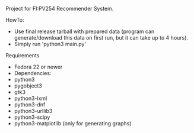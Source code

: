 Project for FI:PV254 Recommender System.

HowTo:
 * Use final release tarball with prepared data (program can generate/download this data on first run, but it can take up to 4 hours).
 * Simply run 'python3 main.py'

Requirements
 * Fedora 22 or newer
 * Dependencies:
  * python3
  * pygobject3
  * gtk3
  * python3-lxml
  * python3-dnf
  * python3-urllib3
  * python3-scipy
  * python3-matplotlib (only for generating graphs)
